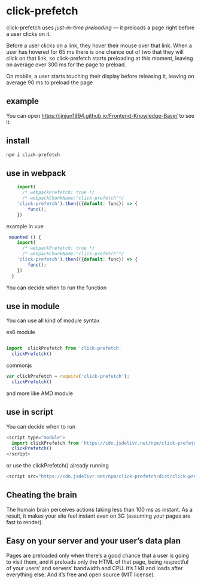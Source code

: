 # click-prefetch

click-prefetch uses *just-in-time preloading* — it preloads a page right before a user clicks on it.

Before a user clicks on a link, they hover their mouse over that link. When a user has hovered for 65 ms there is one chance out of two that they will click on that link, so click-prefetch starts preloading at this moment, leaving on average over 300 ms for the page to preload.

On mobile, a user starts touching their display before releasing it, leaving on average 90 ms to preload the page

## example

You can open <https://jinjun1994.github.io/Frontend-Knowledge-Base/> to see it.

## install

```bash
npm i click-prefetch
```

## use in webpack

```js
    import(
      /* webpackPrefetch: true */
      /* webpackChunkName:"click-prefetch"*/ 
    'click-prefetch').then(({default: func}) => {
		func();
	})
```

example  in vue

```js
 mounted () {
    import(
      /* webpackPrefetch: true */
      /* webpackChunkName:"click-prefetch"*/ 
    'click-prefetch').then(({default: func}) => {
		func();
	})
  }
```

You can decide when to run the function

## use in module

You can use all kind of module syntax 

es6 module

```js

import  clickPrefetch from 'click-prefetch'
  clickPrefetch()

```

commonjs 

```js
var clickPrefetch = require('click-prefetch');
  clickPrefetch()
```

and more like AMD module

## use in script

You can decide when to run

```js
<script type="module">
  import clickPrefetch from 'https://cdn.jsdelivr.net/npm/click-prefetch/src/index.js';
  clickPrefetch()
</script>
```

or use the clickPrefetch()  already running

```js
<script src="https://cdn.jsdelivr.net/npm/click-prefetch/dist/click-prefetch.js"></script>

```





## Cheating the brain

The humain brain perceives actions taking less than 100 ms as instant.  As a result, it makes your site feel instant even on 3G (assuming your pages are fast to render).

## Easy on your server and your user’s data plan

Pages are preloaded only when there’s a good chance that a user is going to visit them, and it preloads only the HTML of that page, being respectful of your users’ and servers’ bandwidth and CPU. It’s 1 kB and loads after everything else. And it’s free and open source (MIT license).